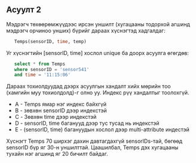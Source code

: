 Асуулт 2
-------------------
Мэдрэгч төхөөрөмжүүдээс ирсэн уншилт (хугацааны тодорхой агшинд мэдрэгч орчиноо унших) бүрийг дараах хүснэгтэд хадгалдаг:
```SQL
   Temps(sensorID, time, temp)
```
Уг хүснэгтийн [sensorID, time] хослол unique ба доорх асуулга өгөгдөв:
```SQL
   select * from Temps
   where sensorID = 'sensor541'
   and time = '11:15:06'
```
Дараах тохиолдуудад дээрх асуулгын хандалт хийх мөрийн тоо (хамгийн муу
тохиолдолд)-г олно уу. Индекс рүү хандалтыг тоолохгүй.
* A - Temps ямар нэг индекс байхгүй
* B - зөвхөн sensorID дээр индекстэй
* C - Зөвхөн time дээр индекстэй
* D - sensorID, time баганууд дээр тус тусад нь индекстэй
* E - (sensorID, time) багануудын хослол дээр multi-attribute индестэй

Хүснэгт Temps 70 ширхэг дахин давтагдахгүй sensorIDs-тай, бөгөөд sensorID бүр яг 30-н
уншилттай. Цаашилбал, Temps дэх хугацааны тухайн нэг агшинд яг 20 бичилт байдаг.
